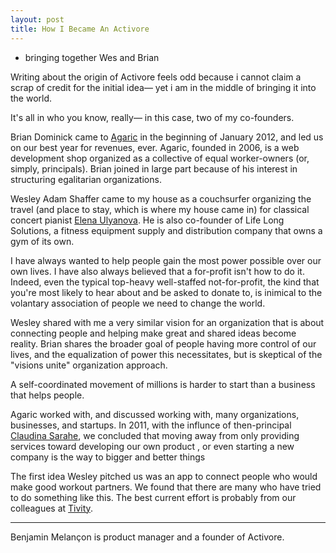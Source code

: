 ```yaml
---
layout: post
title: How I Became An Activore
---
```


 - bringing together Wes and Brian

Writing about the origin of Activore feels odd because i cannot claim a scrap of credit for the initial idea— yet i am in the middle of bringing it into the world.

It's all in who you know, really— in this case, two of my co-founders.

Brian Dominick came to <a href="http://agaric.com/">Agaric</a> in the beginning of January 2012, and led us on our best year for revenues, ever.  Agaric, founded in 2006, is a web development shop organized as a collective of equal worker-owners (or, simply, principals).  Brian joined in large part because of his interest in structuring egalitarian organizations.

Wesley Adam Shaffer came to my house as a couchsurfer organizing the travel (and place to stay, which is where my house came in) for classical concert pianist <a href="http://elena-ulyanova.com/">Elena Ulyanova</a>.  He is also co-founder of Life Long Solutions, a fitness equipment supply and distribution company that owns a gym of its own.

I have always wanted to help people gain the most power possible over our own lives.  I have also always believed that a for-profit isn't how to do it.  Indeed, even the typical top-heavy well-staffed not-for-profit, the kind that you're most likely to hear about and be asked to donate to, is inimical to the volantary association of people we need to change the world.

Wesley shared with me a very similar vision for an organization that is about connecting people and helping make great and shared ideas become reality.  Brian shares the broader goal of people having more control of our lives, and the equalization of power this necessitates, but is skeptical of the "visions unite" organization approach.

A self-coordinated movement of millions is harder to start than a business that helps people.

Agaric worked with, and discussed working with, many organizations, businesses, and startups.  In 2011, with the influnce of then-principal <a href="http://misscs.com/">Claudina Sarahe</a>, we concluded that moving away from only providing services toward developing our own product , or even starting a new company is the way to bigger and better things

The first idea Wesley pitched us was an app to connect people who would make good workout partners.  We found that there are many who have tried to do something like this.  The best current effort is probably from our colleagues at <a href="http://tivity.us/">Tivity</a>.

---
Benjamin Melançon is product manager and a founder of Activore.
